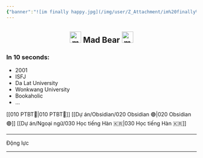 ```yaml
---
{"banner":"![im finally happy.jpg](/img/user/Z_Attachment/im%20finally%20happy.jpg)","banner_y":0.42,"banner_lock":false,"dg-publish":true,"dg-home":true,"dg-pinned":true,"title":"🏠 Homepage","permalink":"/000-homepage/","pinned":true,"tags":["gardenEntry"],"dgPassFrontmatter":true}
---
```


## <center> <img src="https://i.imgur.com/qvE7wRe.png" alt="madbear-icon" style="width: 30px;"> Mad Bear <img src="https://i.imgur.com/qvE7wRe.png" alt="madbear-icon" style="width: 30px;"> </center>




### In 10 seconds:
- 2001
- ISFJ
- Da Lat University
- Wonkwang University
- Bookaholic
- ...

[[010 PTBT🧐\|010 PTBT🧐]]
[[Dự án/Obsidian/020 Obsidian 🟣\|020 Obsidian 🟣]]
[[Dự án/Ngoại ngữ/030 Học tiếng Hàn 🇰🇷\|030 Học tiếng Hàn 🇰🇷]]
___
Động lực

___
